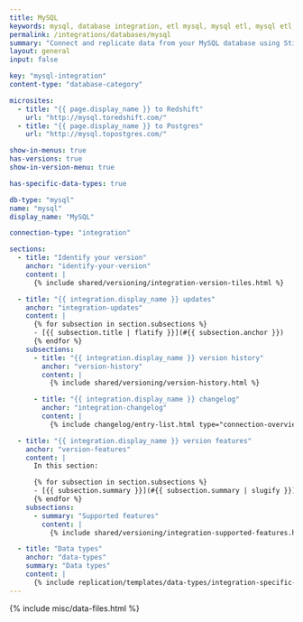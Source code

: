 ```yaml
---
title: MySQL
keywords: mysql, database integration, etl mysql, mysql etl, mysql etl, etl
permalink: /integrations/databases/mysql
summary: "Connect and replicate data from your MySQL database using Stitch's MySQL integration."
layout: general
input: false

key: "mysql-integration"
content-type: "database-category"

microsites:
  - title: "{{ page.display_name }} to Redshift"
    url: "http://mysql.toredshift.com/"
  - title: "{{ page.display_name }} to Postgres"
    url: "http://mysql.topostgres.com/"

show-in-menus: true
has-versions: true
show-in-version-menu: true

has-specific-data-types: true

db-type: "mysql"
name: "mysql"
display_name: "MySQL"

connection-type: "integration"

sections:
  - title: "Identify your version"
    anchor: "identify-your-version"
    content: |
      {% include shared/versioning/integration-version-tiles.html %}

  - title: "{{ integration.display_name }} updates"
    anchor: "integration-updates"
    content: |
      {% for subsection in section.subsections %}
      - [{{ subsection.title | flatify }}](#{{ subsection.anchor }})
      {% endfor %}
    subsections:
      - title: "{{ integration.display_name }} version history"
        anchor: "version-history"
        content: |
          {% include shared/versioning/version-history.html %}

      - title: "{{ integration.display_name }} changelog"
        anchor: "integration-changelog"
        content: |
          {% include changelog/entry-list.html type="connection-overview" %}

  - title: "{{ integration.display_name }} version features"
    anchor: "version-features"
    content: |
      In this section:

      {% for subsection in section.subsections %}
      - [{{ subsection.summary }}](#{{ subsection.summary | slugify }})
      {% endfor %}
    subsections:
      - summary: "Supported features"
        content: |
          {% include shared/versioning/integration-supported-features.html type="version-comparison" feature-type="databases" %}

  - title: "Data types"
    anchor: "data-types"
    summary: "Data types"
    content: |
      {% include replication/templates/data-types/integration-specific-data-types.html version="2" specific-types=true display-intro=true %}        
---
```

{% include misc/data-files.html %}